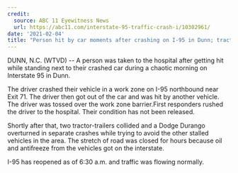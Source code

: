 ```yaml
---
credit:
  source: ABC 11 Eyewitness News
  url: https://abc11.com/interstate-95-traffic-crash-i/10302961/
date: '2021-02-04'
title: "Person hit by car moments after crashing on I-95 in Dunn; tractor-trailers collide in ensuing chaos"
---
```

DUNN, N.C. (WTVD) -- A person was taken to the hospital after getting hit while standing next to their crashed car during a chaotic morning on Interstate 95 in Dunn.

The driver crashed their vehicle in a work zone on I-95 northbound near Exit 71. The driver then got out of the car and was hit by another vehicle. The driver was tossed over the work zone barrier.First responders rushed the driver to the hospital. Their condition has not been released.

Shortly after that, two tractor-trailers collided and a Dodge Durango overturned in separate crashes while trying to avoid the other stalled vehicles in the area. The stretch of road was closed for hours because oil and antifreeze from the vehicles got on the interstate.

I-95 has reopened as of 6:30 a.m. and traffic was flowing normally.
